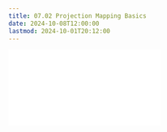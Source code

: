 ```yaml
---
title: 07.02 Projection Mapping Basics
date: 2024-10-08T12:00:00
lastmod: 2024-10-01T20:12:00
---
```


![Link to included file contents](../../../../video/projection-mapping-basics.md)
